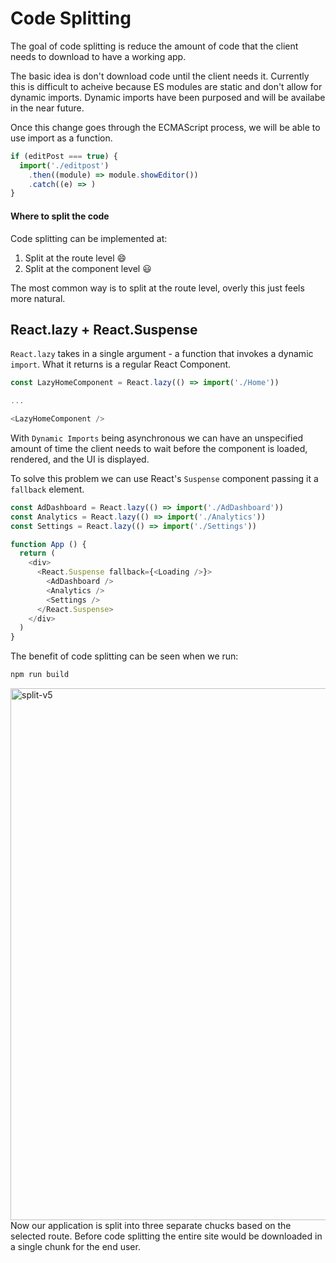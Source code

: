 # Code Splitting 
The goal of code splitting is reduce the amount of code that the client needs to download to have a working app.

The basic idea is don't download code until the client needs it. Currently this is difficult to acheive because ES modules are static and don't allow for dynamic imports. Dynamic imports have been purposed and will be availabe in the near future.

Once this change goes through the ECMAScript process, we will be able to use import as a function.

```js
if (editPost === true) {
  import('./editpost')
    .then((module) => module.showEditor())
    .catch((e) => )
}
```
#### Where to split the code
Code splitting can be implemented at:
1. Split at the route level 😄
2. Split at the component level 😃

The most common way is to split at the route level, overly this just feels more natural.

## React.lazy + React.Suspense
`React.lazy` takes in a single argument - a function that invokes a dynamic `import`. What it returns is a regular React Component.

```js
const LazyHomeComponent = React.lazy(() => import('./Home'))

...

<LazyHomeComponent />

```
With `Dynamic Imports` being asynchronous we can have an unspecified amount of time the client needs to wait before the component is loaded, rendered, and the UI is displayed.

To solve this problem we can use React's `Suspense` component passing it a `fallback` element.

```js
const AdDashboard = React.lazy(() => import('./AdDashboard'))
const Analytics = React.lazy(() => import('./Analytics'))
const Settings = React.lazy(() => import('./Settings'))

function App () {
  return (
    <div>
      <React.Suspense fallback={<Loading />}>
        <AdDashboard />
        <Analytics />
        <Settings />
      </React.Suspense>
    </div>
  )
}
```

The benefit of code splitting can be seen when we run:
```sh
npm run build
```
<img width="851" alt="split-v5" src="https://user-images.githubusercontent.com/25591390/89098460-bd944500-d3df-11ea-8151-fb662d59b816.png">
Now our application is split into three separate chucks based on the selected route. Before code splitting the entire site would be downloaded in a single chunk for the end user.
